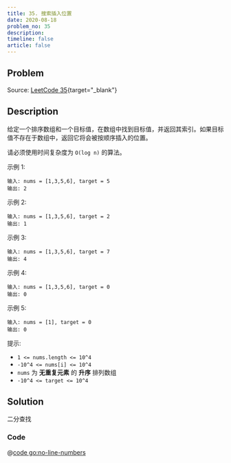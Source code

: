 ```yaml
---
title: 35. 搜索插入位置
date: 2020-08-18
problem_no: 35
description: 
timeline: false
article: false
---
```


<!-- Description. -->

<!-- more -->

## Problem

Source: [LeetCode 35](https://leetcode-cn.com/problems/search-insert-position/){target="_blank"}

## Description

给定一个排序数组和一个目标值，在数组中找到目标值，并返回其索引。如果目标值不存在于数组中，返回它将会被按顺序插入的位置。

请必须使用时间复杂度为 `O(log n)` 的算法。

示例 1:

```text
输入: nums = [1,3,5,6], target = 5
输出: 2
```

示例 2:

```text
输入: nums = [1,3,5,6], target = 2
输出: 1
```

示例 3:

```text
输入: nums = [1,3,5,6], target = 7
输出: 4
```

示例 4:

```text
输入: nums = [1,3,5,6], target = 0
输出: 0
```

示例 5:

```text
输入: nums = [1], target = 0
输出: 0
```

提示:

- `1 <= nums.length <= 10^4`
- `-10^4 <= nums[i] <= 10^4`
- `nums` 为 **无重复元素** 的 **升序** 排列数组
- `-10^4 <= target <= 10^4`

## Solution

二分查找

### Code

@[code go:no-line-numbers](../../_codes/algorithm/code/leet-code/35-main.go)
